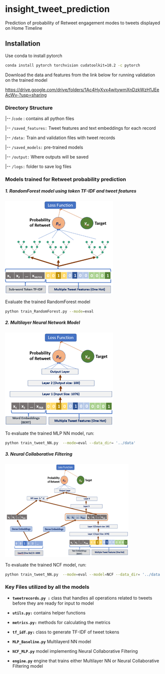 # insight_tweet_prediction
Prediction of probability of Retweet engagement modes to tweets displayed on Home Timeline

## Installation

Use conda to install pytorch

```bash
conda install pytorch torchvision cudatoolkit=10.2 -c pytorch
```

Download the data and features from the link below for running validation on the trained model

https://drive.google.com/drive/folders/1Ac4HyXvx4witywmXnDzkWzH1JEeAcWv-?usp=sharing

### Directory Structure 

|-- /`code` : contains all python files

|-- `/saved_features:` Tweet features and text embeddings for each record

|-- `/data:` Train and validation files with tweet records

|-- `/saved_models:` pre-trained models

|-- `/output:` Where outputs will be saved

|-- `/logs:` folder to save log files

### Models trained for Retweet probability prediction

##### 1. RandomForest model using token TF-IDF and tweet features

<img src="/images/RF.png" width = "350" height="300">

Evaluate the trained RandomForest model

```bash
python train_RandomForest.py --mode=eval 
```

##### 2. Multilayer Neural Network Model

<img src="/images/MLP.png" width = "350" height="300">

To evaluate the trained MLP NN model, run:

```bash
python train_tweet_NN.py  --mode=eval --data_dir= '../data'
```

##### 3. Neural Collaborative Filtering

<img src="/images/NCF.png" width = "400" height="300">

To evaluate the trained NCF model, run:

```bash
python train_tweet_NN.py  --mode=eval --model=NCF --data_dir= '../data'
```

### Key Files utilized by all the models

*  **`tweetrecords.py :`**  class that handles all operations related to tweets before they are ready for input to model

*  **`utils.py:`** contains helper functions

*  **`metrics.py:`**  methods for calculating the metrics

*  **`tf_idf.py:`** class to generate TF-IDF of tweet tokens

* **`MLP_Baseline.py`** Multilayerd NN model

* **`NCF_MLP.py`** model implementing Neural Collaborative Filtering 

* **`engine.py`** engine that trains either Multilayer NN or Neural Collaborative Filtering model
